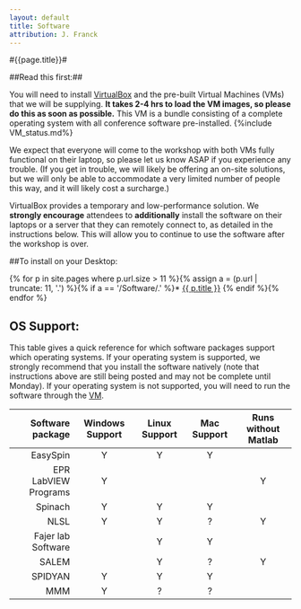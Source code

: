 ```yaml
---
layout: default
title: Software
attribution: J. Franck
---
```

#{{page.title}}#

##Read this first:##

You will need to install
[VirtualBox]({{site.baseurl}}/VirtualBox.html) and the pre-built Virtual Machines (VMs) that we will
be supplying.
**It takes 2-4 hrs to load the VM images, so please do this as soon as possible.**
This VM is a bundle consisting of a complete operating system with all conference software pre-installed.
{%include VM_status.md%} 

We expect that everyone will come to the workshop with both VMs fully functional on their laptop, so please let us know ASAP if you experience any trouble.
(If you get in trouble, we will likely be offering an on-site solutions, but we will only be able to accommodate a very limited number of people this way, and it will likely cost a surcharge.)

VirtualBox provides a temporary and low-performance solution. 
We **strongly encourage** attendees to **additionally** install the software on their laptops or a server that they can remotely connect to, as detailed in the instructions below.
This will allow you to continue to use the software after the workshop is over.

##To install on your Desktop:

{% for p in site.pages where p.url.size > 11 %}{% assign a = (p.url | truncate: 11, '.') %}{% if a == '/Software/.' %}* <a class="page-link" href="{{ p.url | prepend: site.baseurl }}">{{ p.title }}</a>
{% endif %}{% endfor %}

## OS Support:

This table gives a quick reference for which software packages support which operating systems.
If your operating system is supported, we strongly recommend that you install the software natively (note that instructions above are still being posted and may not be complete until Monday).
If your operating system is not supported, you will need to run the software through the [VM]({{site.baseurl}}/VirtualBox.html).

Software package | Windows Support | Linux Support | Mac Support | Runs without Matlab|
----------------:|:---------------:|:-------------:|:-----------:|:------------------:|
EasySpin         | Y               | Y             | Y           |                    |
EPR LabVIEW Programs | Y               |               |             | Y                  |
Spinach         | Y               | Y             | Y           |                    |
NLSL         | Y               | Y             | ?           | Y                  |
Fajer lab Software  |                 | Y             | Y           |                    |
SALEM |                 | Y             | ?           | Y                  |
SPIDYAN  | Y               | Y             | Y           |                    |
MMM  | Y               | ?             | ?           |                    |


